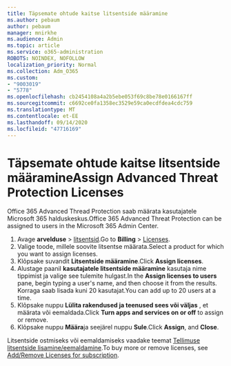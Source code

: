 ```yaml
---
title: Täpsemate ohtude kaitse litsentside määramine
ms.author: pebaum
author: pebaum
manager: mnirkhe
ms.audience: Admin
ms.topic: article
ms.service: o365-administration
ROBOTS: NOINDEX, NOFOLLOW
localization_priority: Normal
ms.collection: Adm_O365
ms.custom:
- "9003019"
- "5778"
ms.openlocfilehash: cb2454108a4a2b5ebe053f69c8be78e0166167ff
ms.sourcegitcommit: c6692ce0fa1358ec3529e59ca0ecdfdea4cdc759
ms.translationtype: MT
ms.contentlocale: et-EE
ms.lasthandoff: 09/14/2020
ms.locfileid: "47716169"
---
```

# <a name="assign-advanced-threat-protection-licenses"></a><span data-ttu-id="d942f-102">Täpsemate ohtude kaitse litsentside määramine</span><span class="sxs-lookup"><span data-stu-id="d942f-102">Assign Advanced Threat Protection Licenses</span></span>

<span data-ttu-id="d942f-103">Office 365 Advanced Thread Protection saab määrata kasutajatele Microsoft 365 halduskeskus.</span><span class="sxs-lookup"><span data-stu-id="d942f-103">Office 365 Advanced Threat Protection can be assigned to users in the Microsoft 365 Admin Center.</span></span>

1. <span data-ttu-id="d942f-104">Avage **arvelduse**  >  [litsentsid](https://go.microsoft.com/fwlink/p/?linkid=842264).</span><span class="sxs-lookup"><span data-stu-id="d942f-104">Go to **Billing** > [Licenses](https://go.microsoft.com/fwlink/p/?linkid=842264).</span></span>
2. <span data-ttu-id="d942f-105">Valige toode, millele soovite litsentse määrata.</span><span class="sxs-lookup"><span data-stu-id="d942f-105">Select a product for which you want to assign licenses.</span></span>
3. <span data-ttu-id="d942f-106">Klõpsake suvandit **Litsentside määramine**.</span><span class="sxs-lookup"><span data-stu-id="d942f-106">Click **Assign licenses**.</span></span>
4. <span data-ttu-id="d942f-107">Alustage paanil **kasutajatele litsentside määramine**  kasutaja nime tippimist ja valige see tulemite hulgast.</span><span class="sxs-lookup"><span data-stu-id="d942f-107">In the **Assign licenses to users**  pane, begin typing a user's name, and then choose it from the results.</span></span> <span data-ttu-id="d942f-108">Korraga saab lisada kuni 20 kasutajat.</span><span class="sxs-lookup"><span data-stu-id="d942f-108">You can add up to 20 users at a time.</span></span>
5. <span data-ttu-id="d942f-109">Klõpsake nuppu **Lülita rakendused ja teenused sees või väljas**  , et määrata või eemaldada.</span><span class="sxs-lookup"><span data-stu-id="d942f-109">Click **Turn apps and services on or off**  to assign or remove.</span></span>
6. <span data-ttu-id="d942f-110">Klõpsake nuppu **Määra**ja seejärel nuppu  **Sule**.</span><span class="sxs-lookup"><span data-stu-id="d942f-110">Click **Assign**, and  **Close**.</span></span>

<span data-ttu-id="d942f-111">Litsentside ostmiseks või eemaldamiseks vaadake teemat [Tellimuse litsentside lisamine/eemaldamine](https://docs.microsoft.com/microsoft-365/commerce/licenses/buy-licenses?view=o365-worldwide#add-or-remove-licenses-for-your-business-subscription).</span><span class="sxs-lookup"><span data-stu-id="d942f-111">To buy more or remove licenses, see [Add/Remove Licenses for subscription](https://docs.microsoft.com/microsoft-365/commerce/licenses/buy-licenses?view=o365-worldwide#add-or-remove-licenses-for-your-business-subscription).</span></span>